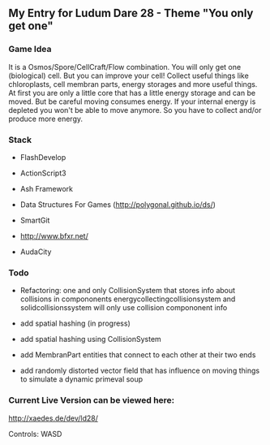 

My Entry for Ludum Dare 28 - Theme "You only get one" 
-------------------------

### Game Idea

It is a Osmos/Spore/CellCraft/Flow combination.
You will only get one (biological) cell.
But you can improve your cell!
Collect useful things like chloroplasts, cell membran parts, energy storages and more useful things.
At first you are only a little core that has a little energy storage and can be moved. But be careful 
moving consumes energy. If your internal energy is depleted you won't be able to move anymore.
So you have to collect and/or produce more energy.


### Stack

* FlashDevelop
* ActionScript3
* Ash Framework
* Data Structures For Games (http://polygonal.github.io/ds/)

* SmartGit
* http://www.bfxr.net/ 
* AudaCity

### Todo
* Refactoring:
	one and only CollisionSystem that stores info about collisions in compononents 
	energycollectingcollisionsystem and solidcollisionssystem will only use collision compononent info
* add spatial hashing (in progress)
* add spatial hashing using CollisionSystem
 



* add MembranPart entities that connect to each other at their two ends

* add randomly distorted vector field that has influence on moving things to simulate a dynamic primeval soup

### Current Live Version can be viewed here:

http://xaedes.de/dev/ld28/
	
Controls: WASD
